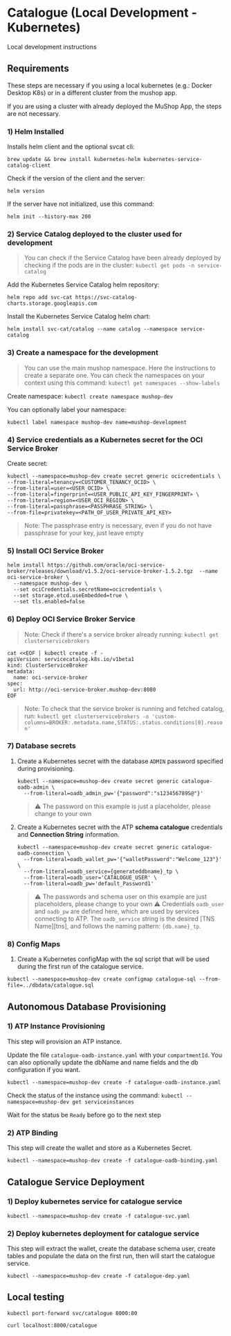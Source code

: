 # Catalogue (Local Development - Kubernetes)

Local development instructions

## Requirements

These steps are necessary if you using a local kubernetes (e.g.: Docker Desktop K8s) or in a different cluster from the mushop app.

If you are using a cluster with already deployed the MuShop App, the steps are not necessary.

### 1) Helm Installed

Installs helm client and the optional svcat cli:

  ```brew update && brew install kubernetes-helm kubernetes-service-catalog-client```

Check if the version of the client and the server:

  ```helm version```

If the server have not initialized, use this command:

```helm init --history-max 200```

### 2) Service Catalog deployed to the cluster used for development

> You can check if the Service Catalog have been already deployed by checking if the pods are in the cluster: ```kubectl get pods -n service-catalog```

Add the Kubernetes Service Catalog helm repository:

```helm repo add svc-cat https://svc-catalog-charts.storage.googleapis.com```

Install the Kubernetes Service Catalog helm chart:

```helm install svc-cat/catalog --name catalog --namespace service-catalog```

### 3) Create a namespace for the development

> You can use the main mushop namespace. Here the instructions to create a separate one.
> You can check the namespaces on your context using this command: ```kubectl get namespaces --show-labels```

Create namespace:
```kubectl create namespace mushop-dev```

You can optionally label your namespace:

```kubectl label namespace mushop-dev name=mushop-development```

### 4) Service credentials as a Kubernetes secret for the OCI Service Broker

Create secret:

```shell
kubectl --namespace=mushop-dev create secret generic ocicredentials \
--from-literal=tenancy=<CUSTOMER_TENANCY_OCID> \
--from-literal=user=<USER_OCID> \
--from-literal=fingerprint=<USER_PUBLIC_API_KEY_FINGERPRINT> \
--from-literal=region=<USER_OCI_REGION> \
--from-literal=passphrase=<PASSPHRASE_STRING> \
--from-file=privatekey=<PATH_OF_USER_PRIVATE_API_KEY>
```

> Note: The passphrase entry is necessary, even if you do not have passphrase for your key, just leave empty

### 5) Install OCI Service Broker

```shell
helm install https://github.com/oracle/oci-service-broker/releases/download/v1.5.2/oci-service-broker-1.5.2.tgz  --name oci-service-broker \
  --namespace mushop-dev \
  --set ociCredentials.secretName=ocicredentials \
  --set storage.etcd.useEmbedded=true \
  --set tls.enabled=false
```

### 6) Deploy OCI Service Broker Service

> Note: Check if there's a service broker already running: ```kubectl get clusterservicebrokers```

```shell
cat <<EOF | kubectl create -f -
apiVersion: servicecatalog.k8s.io/v1beta1
kind: ClusterServiceBroker
metadata:
  name: oci-service-broker
spec:
  url: http://oci-service-broker.mushop-dev:8080
EOF
```

> Note: To check that the service broker is running and fetched catalog, run: ```kubectl get clusterservicebrokers -o 'custom-columns=BROKER:.metadata.name,STATUS:.status.conditions[0].reason'```

### 7) Database secrets

1. Create a Kubernetes secret with the database `ADMIN` password specified during provisioning.

    ```text
    kubectl --namespace=mushop-dev create secret generic catalogue-oadb-admin \
      --from-literal=oadb_admin_pw='{"password":"s123456789S@"}'
    ```

    > ⚠️ The password on this example is just a placeholder, please change to your own

1. Create a Kubernetes secret with the ATP **schema catalogue** credentials and **Connection String** information.

    ```text
    kubectl --namespace=mushop-dev create secret generic catalogue-oadb-connection \
      --from-literal=oadb_wallet_pw='{"walletPassword":"Welcome_123"}' \
      --from-literal=oadb_service={generateddbname}_tp \
      --from-literal=oadb_user='CATALOGUE_USER' \
      --from-literal=oadb_pw='default_Password1'
    ```

    > ⚠️ The passwords and schema user on this example are just placeholders, please change to your own
    > ⚠️ Credentials `oadb_user` and `oadb_pw` are defined here, which are used by services connecting to ATP. The `oadb_service` string is the desired [TNS Name][tns], and follows the naming pattern: `{db.name}_tp`.

### 8) Config Maps

1. Create a Kubernetes configMap with the sql script that will be used during the first run of the catalogue service.

```shell
kubectl --namespace=mushop-dev create configmap catalogue-sql --from-file=../dbdata/catalogue.sql
```

## Autonomous Database Provisioning

### 1) ATP Instance Provisioning

This step will provision an ATP instance.

Update the file `catalogue-oadb-instance.yaml` with your `compartmentId`. You can also optionally update the dbName and name fields and the db configuration if you want.

```shell
kubectl --namespace=mushop-dev create -f catalogue-oadb-instance.yaml
```

Check the status of the instance using the command:
```kubectl --namespace=mushop-dev get serviceinstances```

Wait for the status be `Ready` before go to the next step

### 2) ATP Binding

This step will create the wallet and store as a Kubernetes Secret.

```shell
kubectl --namespace=mushop-dev create -f catalogue-oadb-binding.yaml
```

## Catalogue Service Deployment

### 1) Deploy kubernetes service for catalogue service

```shell
kubectl --namespace=mushop-dev create -f catalogue-svc.yaml
```

### 2) Deploy kubernetes deployment for catalogue service

This step will extract the wallet, create the database schema user, create tables and populate the data on the first run, then will start the catalogue service.

```shell
kubectl --namespace=mushop-dev create -f catalogue-dep.yaml
```

## Local testing

```kubectl port-forward svc/catalogue 8000:80```

```curl localhost:8000/catalogue```
